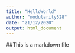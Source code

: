 ```yaml
---
title: "HelloWorld"
author: "modularity528"
date: "21/12/2020"
output: html_document
---
```



##This is a markdown file 